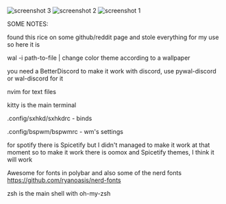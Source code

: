 ![screenshot 3](https://user-images.githubusercontent.com/38641476/128626133-0fb8e2ae-1ccd-451d-8ca2-440d6375ad4a.png)
![screenshot 2](https://user-images.githubusercontent.com/38641476/128626115-71796588-cebe-4424-909a-9b0f9ec26eb9.png)
![screenshot 1](https://user-images.githubusercontent.com/38641476/128626120-4454df34-4b4c-440c-8b56-638e7d51af46.png)

SOME NOTES:

found this rice on some github/reddit page and stole everything for my use so here it is

wal -i path-to-file | change color theme according to a wallpaper

you need a BetterDiscord to make it work with discord, use pywal-discord or wal-discord for it

nvim for text files

kitty is the main terminal

.config/sxhkd/sxhkdrc - binds

.config/bspwm/bspwmrc - wm's settings

for spotify there is Spicetify but I didn't managed to make it work at that moment so to make it work there is oomox and Spicetify themes, I think it will work

Awesome for fonts in polybar and also some of the nerd fonts https://github.com/ryanoasis/nerd-fonts

zsh is the main shell with oh-my-zsh
